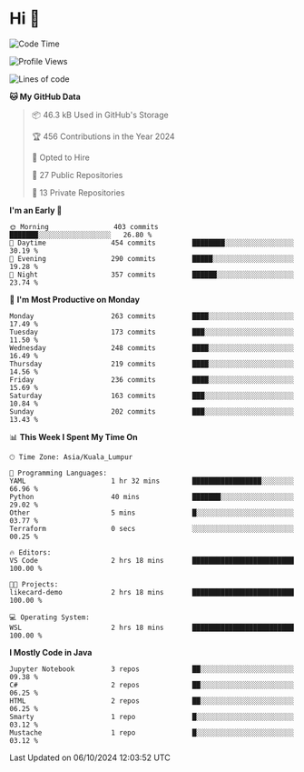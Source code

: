 <h1>Hi 👋</h1>

<!--START_SECTION:waka-->
![Code Time](http://img.shields.io/badge/Code%20Time-743%20hrs%2055%20mins-blue)

![Profile Views](http://img.shields.io/badge/Profile%20Views-0-blue)

![Lines of code](https://img.shields.io/badge/From%20Hello%20World%20I%27ve%20Written-1.2%20million%20lines%20of%20code-blue)

**🐱 My GitHub Data** 

> 📦 46.3 kB Used in GitHub's Storage 
 > 
> 🏆 456 Contributions in the Year 2024
 > 
> 💼 Opted to Hire
 > 
> 📜 27 Public Repositories 
 > 
> 🔑 13 Private Repositories 
 > 
**I'm an Early 🐤** 

```text
🌞 Morning                403 commits         ███████░░░░░░░░░░░░░░░░░░   26.80 % 
🌆 Daytime                454 commits         ████████░░░░░░░░░░░░░░░░░   30.19 % 
🌃 Evening                290 commits         █████░░░░░░░░░░░░░░░░░░░░   19.28 % 
🌙 Night                  357 commits         ██████░░░░░░░░░░░░░░░░░░░   23.74 % 
```
📅 **I'm Most Productive on Monday** 

```text
Monday                   263 commits         ████░░░░░░░░░░░░░░░░░░░░░   17.49 % 
Tuesday                  173 commits         ███░░░░░░░░░░░░░░░░░░░░░░   11.50 % 
Wednesday                248 commits         ████░░░░░░░░░░░░░░░░░░░░░   16.49 % 
Thursday                 219 commits         ████░░░░░░░░░░░░░░░░░░░░░   14.56 % 
Friday                   236 commits         ████░░░░░░░░░░░░░░░░░░░░░   15.69 % 
Saturday                 163 commits         ███░░░░░░░░░░░░░░░░░░░░░░   10.84 % 
Sunday                   202 commits         ███░░░░░░░░░░░░░░░░░░░░░░   13.43 % 
```


📊 **This Week I Spent My Time On** 

```text
🕑︎ Time Zone: Asia/Kuala_Lumpur

💬 Programming Languages: 
YAML                     1 hr 32 mins        █████████████████░░░░░░░░   66.96 % 
Python                   40 mins             ███████░░░░░░░░░░░░░░░░░░   29.02 % 
Other                    5 mins              █░░░░░░░░░░░░░░░░░░░░░░░░   03.77 % 
Terraform                0 secs              ░░░░░░░░░░░░░░░░░░░░░░░░░   00.25 % 

🔥 Editors: 
VS Code                  2 hrs 18 mins       █████████████████████████   100.00 % 

🐱‍💻 Projects: 
likecard-demo            2 hrs 18 mins       █████████████████████████   100.00 % 

💻 Operating System: 
WSL                      2 hrs 18 mins       █████████████████████████   100.00 % 
```

**I Mostly Code in Java** 

```text
Jupyter Notebook         3 repos             ██░░░░░░░░░░░░░░░░░░░░░░░   09.38 % 
C#                       2 repos             ██░░░░░░░░░░░░░░░░░░░░░░░   06.25 % 
HTML                     2 repos             ██░░░░░░░░░░░░░░░░░░░░░░░   06.25 % 
Smarty                   1 repo              █░░░░░░░░░░░░░░░░░░░░░░░░   03.12 % 
Mustache                 1 repo              █░░░░░░░░░░░░░░░░░░░░░░░░   03.12 % 
```




 Last Updated on 06/10/2024 12:03:52 UTC
<!--END_SECTION:waka-->
